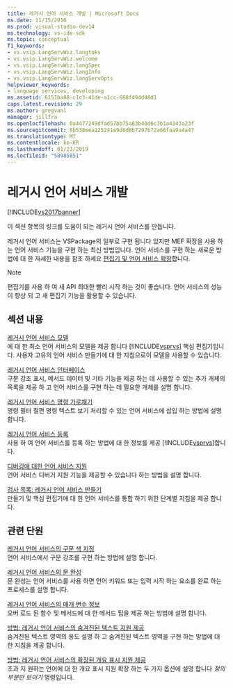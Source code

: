 ```yaml
---
title: 레거시 언어 서비스 개발 | Microsoft Docs
ms.date: 11/15/2016
ms.prod: visual-studio-dev14
ms.technology: vs-ide-sdk
ms.topic: conceptual
f1_keywords:
- vs.vsip.LangServWiz.langtoks
- vs.vsip.LangServWiz.welcome
- vs.vsip.LangServWiz.langSpec
- vs.vsip.LangServWiz.langInfo
- vs.vsip.LangServWiz.langServOpts
helpviewer_keywords:
- language services, developing
ms.assetid: 6151ba88-c1c3-41de-a1cc-668f494d48d1
caps.latest.revision: 29
ms.author: gregvanl
manager: jillfra
ms.openlocfilehash: 0a4477249dfad57bb75a83b40d6c3b1a4343a23f
ms.sourcegitcommit: 8b538eea125241e9d6d8b7297b72a66faa9a4a47
ms.translationtype: MT
ms.contentlocale: ko-KR
ms.lasthandoff: 01/23/2019
ms.locfileid: "58985851"
---
```

# <a name="developing-a-legacy-language-service"></a>레거시 언어 서비스 개발
[!INCLUDE[vs2017banner](../../includes/vs2017banner.md)]

이 섹션 항목의 링크를 도움이 되는 레거시 언어 서비스를 만듭니다.  
  
 레거시 언어 서비스는 VSPackage의 일부로 구현 됩니다 있지만 MEF 확장을 사용 하는 언어 서비스 기능을 구현 하는 최신 방법입니다. 언어 서비스를 구현 하는 새로운 방법에 대 한 자세한 내용을 참조 하세요 [편집기 및 언어 서비스 확장](../../extensibility/editor-and-language-service-extensions.md)합니다.  
  
> [!NOTE]
>  편집기를 사용 하 여 새 API 최대한 빨리 시작 하는 것이 좋습니다. 언어 서비스의 성능이 향상 되 고 새 편집기 기능을 활용할 수 있습니다.  
  
## <a name="in-this-section"></a>섹션 내용  
 [레거시 언어 서비스 모델](../../extensibility/internals/model-of-a-legacy-language-service.md)  
 에 대 한 최소 언어 서비스의 모델을 제공 합니다 [!INCLUDE[vsprvs](../../includes/vsprvs-md.md)] 핵심 편집기입니다. 사용자 고유의 언어 서비스 만들기에 대 한 지침으로이 모델을 사용할 수 있습니다.  
  
 [레거시 언어 서비스 인터페이스](../../extensibility/internals/legacy-language-service-interfaces.md)  
 구문 강조 표시, 메서드 데이터 및 기타 기능을 제공 하는 데 사용할 수 있는 추가 개체의 목록을 제공 하 고 언어 서비스를 구현 하는 데 필요한 개체를 설명 합니다.  
  
 [레거시 언어 서비스 명령 가로채기](../../extensibility/internals/intercepting-legacy-language-service-commands.md)  
 명령 필터 절편 명령 텍스트 보기 처리할 수 있는 언어 서비스에 삽입 하는 방법에 설명 합니다.  
  
 [레거시 언어 서비스 등록](../../extensibility/internals/registering-a-legacy-language-service2.md)  
 사용 하 여 언어 서비스를 등록 하는 방법에 대 한 정보를 제공 [!INCLUDE[vsprvs](../../includes/vsprvs-md.md)]합니다.  
  
 [디버깅에 대한 언어 서비스 지원](../../extensibility/internals/language-service-support-for-debugging.md)  
 언어 서비스 디버거 지원 기능을 제공할 수 있습니다 하는 방법을 설명 합니다.  
  
 [검사 목록: 레거시 언어 서비스 만들기](../../extensibility/internals/checklist-creating-a-legacy-language-service.md)  
 만들기 및 핵심 편집기에 대 한 언어 서비스를 통합 하기 위한 단계별 지침을 제공 합니다.  
  
## <a name="related-sections"></a>관련 단원  
 [레거시 언어 서비스의 구문 색 지정](../../extensibility/internals/syntax-coloring-in-a-legacy-language-service.md)  
 언어 서비스에서 구문 강조를 구현 하는 방법에 설명 합니다.  
  
 [레거시 언어 서비스의 문 완성](../../extensibility/internals/statement-completion-in-a-legacy-language-service.md)  
 문 완성는 언어 서비스를 사용 하면 언어 키워드 또는 입력 시작 하는 요소를 완료 하는 프로세스를 설명 합니다.  
  
 [레거시 언어 서비스의 매개 변수 정보](../../extensibility/internals/parameter-info-in-a-legacy-language-service1.md)  
 오버 로드 된 함수 및 메서드에 대 한 메서드 팁을 제공 하는 방법에 설명 합니다.  
  
 [방법: 레거시 언어 서비스의 숨겨진된 텍스트 지원 제공](../../extensibility/internals/how-to-provide-hidden-text-support-in-a-legacy-language-service.md)  
 숨겨진된 텍스트 영역의 용도 설명 하 고 숨겨진된 텍스트 영역을 구현 하는 방법에 대 한 지침을 제공 합니다.  
  
 [방법: 레거시 언어 서비스의 확장된 개요 표시 지원 제공](../../extensibility/internals/how-to-provide-expanded-outlining-support-in-a-legacy-language-service.md)  
 초과 지 원하는 언어에 대 한 개요 표시 지원 확장 하는 두 가지 옵션에 설명 합니다 *정의 부분만 보이기* 명령입니다.
